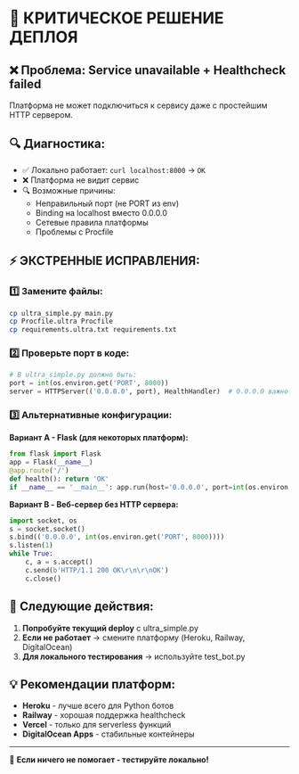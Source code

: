 # 🚨 КРИТИЧЕСКОЕ РЕШЕНИЕ ДЕПЛОЯ

## ❌ Проблема: Service unavailable + Healthcheck failed
Платформа не может подключиться к сервису даже с простейшим HTTP сервером.

## 🔍 Диагностика:
- ✅ Локально работает: `curl localhost:8000` → `OK`
- ❌ Платформа не видит сервис
- 🔍 Возможные причины:
  - Неправильный порт (не PORT из env)
  - Binding на localhost вместо 0.0.0.0
  - Сетевые правила платформы
  - Проблемы с Procfile

## ⚡ ЭКСТРЕННЫЕ ИСПРАВЛЕНИЯ:

### 1️⃣ Замените файлы:
```bash
cp ultra_simple.py main.py
cp Procfile.ultra Procfile  
cp requirements.ultra.txt requirements.txt
```

### 2️⃣ Проверьте порт в коде:
```python
# В ultra_simple.py должно быть:
port = int(os.environ.get('PORT', 8000))
server = HTTPServer(('0.0.0.0', port), HealthHandler)  # 0.0.0.0 важно!
```

### 3️⃣ Альтернативные конфигурации:

**Вариант A - Flask (для некоторых платформ):**
```python
from flask import Flask
app = Flask(__name__)
@app.route('/')
def health(): return 'OK'
if __name__ == '__main__': app.run(host='0.0.0.0', port=int(os.environ.get('PORT', 8000)))
```

**Вариант B - Веб-сервер без HTTP сервера:**
```python
import socket, os
s = socket.socket()
s.bind(('0.0.0.0', int(os.environ.get('PORT', 8000))))
s.listen(1)
while True: 
    c, a = s.accept()
    c.send(b'HTTP/1.1 200 OK\r\n\r\nOK')
    c.close()
```

## 🎯 Следующие действия:

1. **Попробуйте текущий deploy** с ultra_simple.py
2. **Если не работает** → смените платформу (Heroku, Railway, DigitalOcean)
3. **Для локального тестирования** → используйте test_bot.py

## 💡 Рекомендации платформ:

- **Heroku** - лучше всего для Python ботов
- **Railway** - хорошая поддержка healthcheck
- **Vercel** - только для serverless функций
- **DigitalOcean Apps** - стабильные контейнеры

---
🚨 **Если ничего не помогает - тестируйте локально!**
